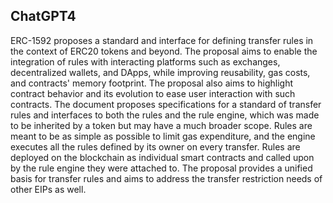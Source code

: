 ## ChatGPT4

ERC-1592 proposes a standard and interface for defining transfer rules in the context of ERC20 tokens and beyond. The proposal aims to enable the integration of rules with interacting platforms such as exchanges, decentralized wallets, and DApps, while improving reusability, gas costs, and contracts' memory footprint. The proposal also aims to highlight contract behavior and its evolution to ease user interaction with such contracts. The document proposes specifications for a standard of transfer rules and interfaces to both the rules and the rule engine, which was made to be inherited by a token but may have a much broader scope. Rules are meant to be as simple as possible to limit gas expenditure, and the engine executes all the rules defined by its owner on every transfer. Rules are deployed on the blockchain as individual smart contracts and called upon by the rule engine they were attached to. The proposal provides a unified basis for transfer rules and aims to address the transfer restriction needs of other EIPs as well.
